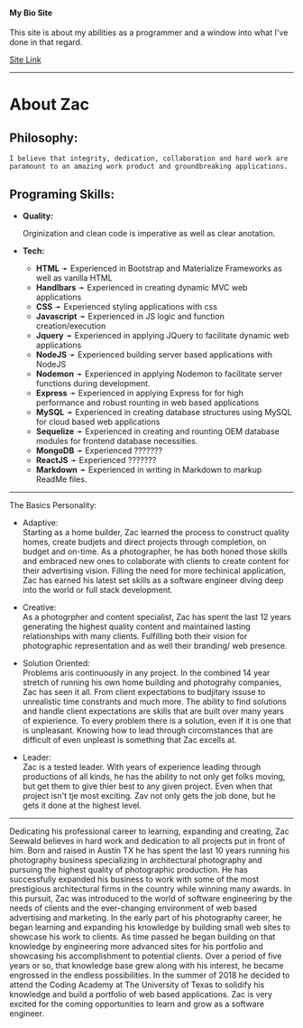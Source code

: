 #### My Bio Site
This site is about my abilities as a programmer and a window into what I've done in that regard.

[Site Link](https://zaxblackdragon.github.io/Bio/)
<hr>

# About Zac

## Philosophy:<br>

    I believe that integrity, dedication, collaboration and hard work are paramount to an amazing work product and groundbreaking applications. 

## Programing Skills:
- **Quality:**

    Orginization and clean code is imperative as well as clear anotation.<br>

- **Tech:**<br>
    * **HTML** &#10139; Experienced in Bootstrap and Materialize Frameworks as well as vanilla HTML
    * **Handlbars** &#10139; Experienced in creating dynamic MVC web applications
    * **CSS** &#10139; Experienced styling applications with css
    * **Javascript** &#10139; Experienced in JS logic and function creation/execution
    * **Jquery** &#10139; Experienced in applying JQuery to facilitate dynamic web applications
    * **NodeJS** &#10139; Experienced building server based applications with NodeJS
    * **Nodemon** &#10139; Experienced in applying Nodemon to facilitate server functions during development.
    * **Express** &#10139; Experienced in applying Express for for high performance and robust rounting in web based applications
    * **MySQL** &#10139; Experienced in creating database structures using MySQL for cloud based web applications
    * **Sequelize** &#10139; Experienced in creating and rounting  OEM database modules for frontend database necessities.
    * **MongoDB** &#10139; Experienced ???????
    * **ReactJS** &#10139; Experienced ???????
    * **Markdown** &#10139; Experienced in writing in Markdown to markup ReadMe files.
<hr>

The Basics Personality:
- Adaptive:<br>
   Starting as a home builder, Zac learned the process to construct quality homes, create budjets and direct projects through completion, on budget and on-time. As a photographer, he has both honed those skills and embraced new ones to colaborate with clients to create content for their advertising vision. Filling the need for more techinical application, Zac has earned his latest set skills as a software engineer diving deep into the world or full stack development.

- Creative:<br>
    As a photogrpher and content specialist, Zac has spent the last 12 years generating the highest quality content and maintained lasting relationships with many clients. Fulfilling both their vision for photographic representation and as well their branding/ web presence.

- Solution Oriented:<br>
    Problems aris continuously in any project. In the combined 14 year stretch of running his own home building and photograhy companies, Zac has seen it all. From client expectations to budjitary issuse to unrealistic time constrants and much more. The ability to find solutions and handle client expectations are skills that are built over many years of expierience. To every problem there is a solution, even if it is one that is unpleasant. Knowing how to lead through circomstances that are difficult of even unpleast is something that Zac excells at.

- Leader:<br>
    Zac is a tested leader. With years of experience leading through productions of all kinds, he has the ability to not only get folks moving, but get them to give thier best to any given project. Even when that project isn't tje most exciting. Zav not only gets the job done, but he gets it done at the highest level.
<hr>

Dedicating his professional career to learning, expanding and creating, Zac Seewald believes in hard work and dedication to all projects put in front of him. Born and raised in Austin TX he has spent the last 10 years running his photography business specializing in architectural photography and pursuing the highest quality of photographic production. He has successfully expanded his business to work with some of the most prestigious architectural firms in the country while winning many awards. In this pursuit, Zac was introduced to the world of software engineering by the needs of clients and the ever-changing environment of web based advertising and marketing. In the early part of his photography career, he began learning and expanding his knowledge by building small web sites to showcase his work to clients. As time passed he began building on that knowledge by engineering more advanced sites for his portfolio and showcasing his accomplishment to potential clients. Over a period of five years or so, that knowledge base grew along with his interest, he became engrossed in the endless possibilities. In the summer of 2018 he decided to attend the Coding Academy at The University of Texas to solidify his knowledge and build a portfolio of web based applications. Zac is very excited for the coming opportunities to learn and grow as a software engineer.
